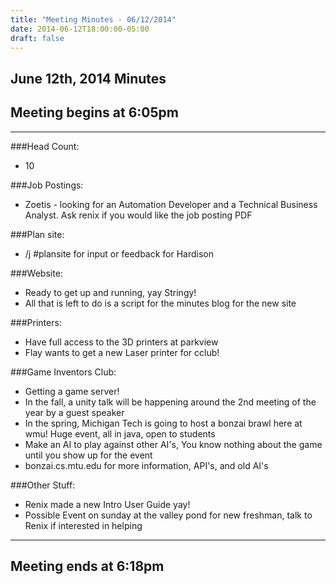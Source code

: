 ```yaml
---
title: "Meeting Minutes - 06/12/2014"
date: 2014-06-12T18:00:00-05:00
draft: false
---
```


## June 12th, 2014 Minutes

## Meeting begins at 6:05pm

- - -

###Head Count:
* 10

###Job Postings:
* Zoetis - looking for an Automation Developer and a Technical Business Analyst. Ask renix if you would like the job posting PDF

###Plan site:
* /j #plansite for input or feedback for Hardison

###Website:
* Ready to get up and running, yay Stringy!
* All that is left to do is a script for the minutes blog for the new site

###Printers:
* Have full access to the 3D printers at parkview
* Flay wants to get a new Laser printer for cclub!

###Game Inventors Club:
* Getting a game server!
* In the fall, a unity talk will be happening around the 2nd meeting of the year by a guest speaker
* In the spring, Michigan Tech is going to host a bonzai brawl here at wmu! Huge event, all in java, open to students
* Make an AI to play against other AI's, You know nothing about the game until you show up for the event
* bonzai.cs.mtu.edu for more information, API's, and old AI's

###Other Stuff:
* Renix made a new Intro User Guide yay!
* Possible Event on sunday at the valley pond for new freshman, talk to Renix if interested in helping

- - - 

## Meeting ends at 6:18pm
